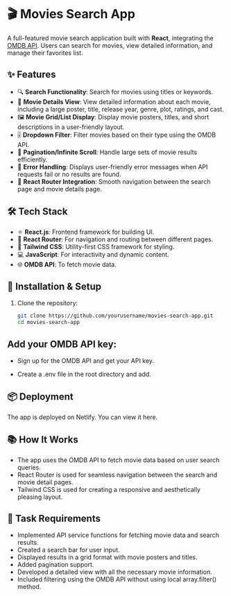 # 🎬 Movies Search App

A full-featured movie search application built with **React**, integrating the [OMDB API](https://www.omdbapi.com/). Users can search for movies, view detailed information, and manage their favorites list.

## ✨ Features

- 🔍 **Search Functionality**: Search for movies using titles or keywords.
- 🎥 **Movie Details View**: View detailed information about each movie, including a large poster, title, release year, genre, plot, ratings, and cast.
- 🖼️ **Movie Grid/List Display**: Display movie posters, titles, and short descriptions in a user-friendly layout.
- 🎚️ **Dropdown Filter**: Filter movies based on their type using the OMDB API.
- 🔁 **Pagination/Infinite Scroll**: Handle large sets of movie results efficiently.
- 🚨 **Error Handling**: Displays user-friendly error messages when API requests fail or no results are found.
- 🚀 **React Router Integration**: Smooth navigation between the search page and movie details page.

## 🛠️ Tech Stack

- ⚛️ **React.js**: Frontend framework for building UI.
- 🚦 **React Router**: For navigation and routing between different pages.
- 🎨 **Tailwind CSS**: Utility-first CSS framework for styling.
- 💻 **JavaScript**: For interactivity and dynamic content.
- 🌐 **OMDB API**: To fetch movie data.

## 🔧 Installation & Setup

1. Clone the repository:

   ```bash
   git clone https://github.com/yourusername/movies-search-app.git
   cd movies-search-app

## Add your OMDB API key:

- Sign up for the OMDB API and get your API key.

- Create a .env file in the root directory and add.


## 📦 Deployment
The app is deployed on Netlify. You can view it here.

## 📚 How It Works
- The app uses the OMDB API to fetch movie data based on user search queries.
- React Router is used for seamless navigation between the search and movie detail pages.
- Tailwind CSS is used for creating a responsive and aesthetically pleasing layout.
## 🎯 Task Requirements
- Implemented API service functions for fetching movie data and search results.
- Created a search bar for user input.
- Displayed results in a grid format with movie posters and titles.
- Added pagination support.
- Developed a detailed view with all the necessary movie information.
- Included filtering using the OMDB API without using local array.filter() method.
